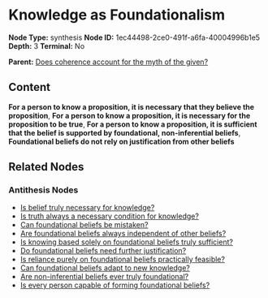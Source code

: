 # Knowledge as Foundationalism

**Node Type:** synthesis
**Node ID:** 1ec44498-2ce0-491f-a6fa-40004996b1e5
**Depth:** 3
**Terminal:** No

**Parent:** [Does coherence account for the myth of the given?](does-coherence-account-for-the-myth-of-the-given-antithesis-8d1e0418-314c-4772-b513-77d1bc78c44f.md)

## Content

**For a person to know a proposition, it is necessary that they believe the proposition**, **For a person to know a proposition, it is necessary for the proposition to be true**, **For a person to know a proposition, it is sufficient that the belief is supported by foundational, non-inferential beliefs**, **Foundational beliefs do not rely on justification from other beliefs**

## Related Nodes

### Antithesis Nodes

- [Is belief truly necessary for knowledge?](is-belief-truly-necessary-for-knowledge-antithesis-9332357d-9d0e-42a0-87c0-7e41436b0c9f.md)
- [Is truth always a necessary condition for knowledge?](is-truth-always-a-necessary-condition-for-knowledge-antithesis-874f7769-7dd7-4048-942b-22e9b08fe148.md)
- [Can foundational beliefs be mistaken?](can-foundational-beliefs-be-mistaken-antithesis-6fccbb1c-5a6d-4f98-a5fd-fe348e2a2ca7.md)
- [Are foundational beliefs always independent of other beliefs?](are-foundational-beliefs-always-independent-of-other-beliefs-antithesis-f0fd3b8a-4374-4eb7-9a56-b737ce23f7eb.md)
- [Is knowing based solely on foundational beliefs truly sufficient?](is-knowing-based-solely-on-foundational-beliefs-truly-sufficient-antithesis-254b4d79-817a-4a04-a1b9-10113604b57d.md)
- [Do foundational beliefs need further justification?](do-foundational-beliefs-need-further-justification-antithesis-5c02bca3-5671-48e9-a3a0-cf06e57ebad3.md)
- [Is reliance purely on foundational beliefs practically feasible?](is-reliance-purely-on-foundational-beliefs-practically-feasible-antithesis-c43ad27c-abfe-464c-867e-7977129def2b.md)
- [Can foundational beliefs adapt to new knowledge?](can-foundational-beliefs-adapt-to-new-knowledge-antithesis-199e93a8-2c35-4d39-ade6-47649697ab04.md)
- [Are non-inferential beliefs ever truly foundational?](are-non-inferential-beliefs-ever-truly-foundational-antithesis-7098000a-1b16-42f2-8749-3a17135b7e4e.md)
- [Is every person capable of forming foundational beliefs?](is-every-person-capable-of-forming-foundational-beliefs-antithesis-d87b4880-1993-4949-965b-0eb17480ebf7.md)
